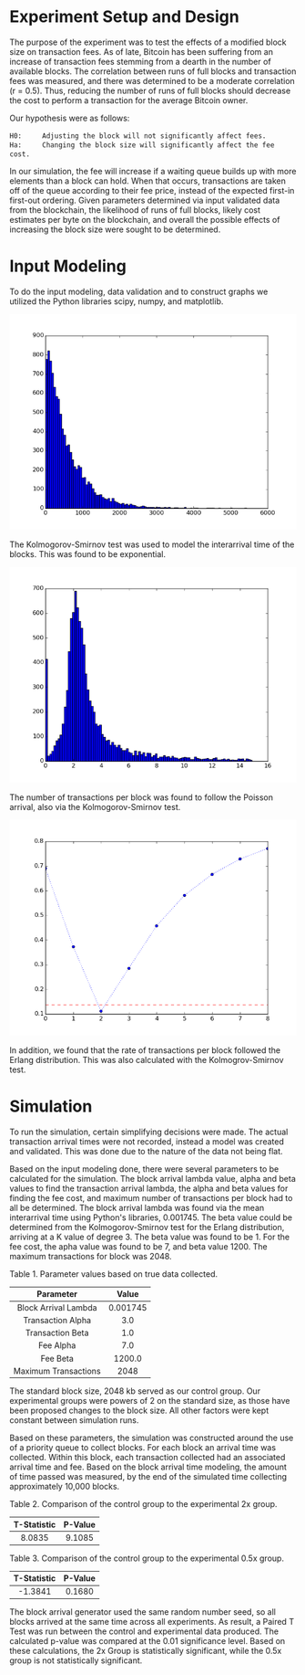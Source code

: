 # Experiment Setup and Design

The purpose of the experiment was to test the effects of a modified block size on transaction fees. As of late, Bitcoin has been suffering from an increase of transaction fees stemming from a dearth in the number of available blocks. The correlation between runs of full blocks and transaction fees was measured, and there was determined to be a moderate correlation (r = 0.5). Thus, reducing the number of runs of full blocks should decrease the cost to perform a transaction for the average Bitcoin owner.

Our hypothesis were as follows:

    H0:     Adjusting the block will not significantly affect fees.
    Ha:     Changing the block size will significantly affect the fee cost.
   
In our simulation, the fee will increase if a waiting queue builds up with more elements than a block can hold. When that occurs, transactions are taken off of the queue according to their fee price, instead of the expected first-in first-out ordering. Given parameters determined via input validated data from the blockchain, the likelihood of runs of full blocks, likely cost estimates per byte on the blockchain, and overall the possible effects of increasing the block size were sought to be determined. 

# Input Modeling

To do the input modeling, data validation and to construct graphs we utilized the Python libraries scipy, numpy, and matplotlib.

![Figure 1. Block Interarrival Times](figures/interarrival-exponential-dist.png)

The Kolmogorov-Smirnov test was used to model the interarrival time of the blocks. This was found to be exponential.

![Figure 2. Transaction Arrival Times](figures/transaction-rate-histogram.png)

The number of transactions per block was found to follow the Poisson arrival, also via the Kolmogorov-Smirnov test.

![Figure 3. Kolmogrov-Smirnov of Erlang Distributions: Y-axis values represent D-Statistic, x-axis values represent K, and should start at x = 1. Thus, k = 3 instead of 2, as shown](figures/erlang-shape-parameters-ks-tests.png)

In addition, we found that the rate of transactions per block followed the Erlang distribution. This was also calculated with the Kolmogrov-Smirnov test.

# Simulation

To run the simulation, certain simplifying decisions were made. The actual transaction arrival times were not recorded, instead a model was created and validated. This was done due to the nature of the data not being flat. 

Based on the input modeling done, there were several parameters to be calculated for the simulation. The block arrival lambda value, alpha and beta values to find the transaction arrival lambda, the alpha and beta values for finding the fee cost, and maximum number of transactions per block had to all be determined. The block arrival lambda was found via the mean interarrival time using Python's libraries, 0.001745. The beta value could be determined from the Kolmogorov-Smirnov test for the Erlang distribution, arriving at a K value of degree 3. The beta value was found to be 1. For the fee cost, the apha value was found to be 7, and beta value 1200. The maximum transactions for block was 2048.

Table 1. Parameter values based on true data collected.

| Parameter                  | Value    |
|:--------------------------:|:--------:|
| Block Arrival Lambda       | 0.001745 |
| Transaction Alpha          | 3.0      |
| Transaction Beta           | 1.0      |
| Fee Alpha                  | 7.0      |
| Fee Beta                   | 1200.0   |
| Maximum Transactions       | 2048     |

The standard block size, 2048 kb served as our control group. Our experimental groups were powers of 2 on the standard size, as those have been proposed changes to the block size. All other factors were kept constant between simulation runs.

Based on these parameters, the simulation was constructed around the use of a priority queue to collect blocks. For each block an arrival time was collected. Within this block, each transaction collected had an associated arrival time and fee. Based on the block arrival time modeling, the amount of time passed was measured, by the end of the simulated time collecting approximately 10,000 blocks.

Table 2. Comparison of the control group to the experimental 2x group.

| T-Statistic | P-Value     |
|:-----------:|:-----------:|
| 8.0835      | 9.1085      |

Table 3. Comparison of the control group to the experimental 0.5x group.

| T-Statistic | P-Value     |
|:-----------:|:-----------:|
| -1.3841     | 0.1680      |

The block arrival generator used the same random number seed, so all blocks arrived at the same time across all experiments. As result, a Paired T Test was run between the control and experimental data produced. The calculated p-value was compared at the 0.01 significance level. Based on these calculations, the 2x Group is statistically significant, while the 0.5x group is not statistically significant. 
